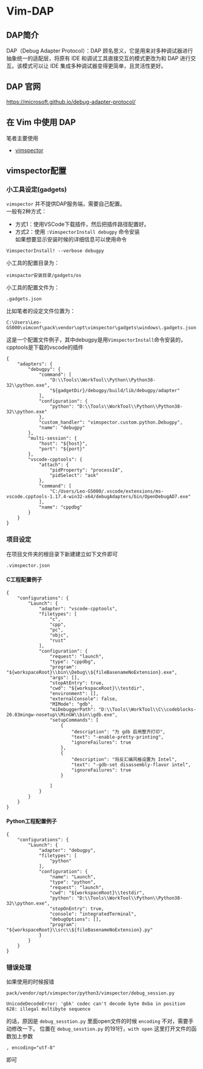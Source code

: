 # Vim-DAP

## DAP简介

DAP（Debug Adapter Protocol）：DAP 顾名思义，它是用来对多种调试器进行抽象统一的适配层，将原有 IDE 和调试工具直接交互的模式更改为和 DAP 进行交互。该模式可以让 IDE 集成多种调试器变得更简单，且灵活性更好。  

## DAP 官网

https://microsoft.github.io/debug-adapter-protocol/  

## 在 Vim 中使用 DAP

笔者主要使用
- [vimspector](https://github.com/puremourning/vimspector)

## vimspector配置

### 小工具设定(gadgets)

``vimspector`` 并不提供DAP服务端，需要自己配置。  
一般有2种方式：  
- 方式1：使用VSCode下载插件，然后把插件路径配置好。
- 方式2：使用 ``:VimspectorInstall debugpy`` 命令安装  
如果想要显示安装时候的详细信息可以使用命令
```
VimspectorInstall! --verbose debugpy
```


小工具的配置目录为：
```
vimspactor安装目录/gadgets/os
```
小工具的配置文件为：
```
.gadgets.json
```
比如笔者的设定文件位置为：
```
C:\Users\Leo-G5000\vimconf\pack\vendor\opt\vimspector\gadgets\windows\.gadgets.json
```

这是一个配置文件例子，其中debugpy是用``VimspectorInstall``命令安装的，cpptools是下载的vscode的插件
```
{
	"adapters": {
		"debugpy": {
			"command": [
				"D:\\Tools\\WorkTool\\Python\\Python38-32\\python.exe",
				"${gadgetDir}/debugpy/build/lib/debugpy/adapter"
			],
			"configuration": {
				"python": "D:\\Tools\\WorkTool\\Python\\Python38-32\\python.exe"
			},
			"custom_handler": "vimspector.custom.python.Debugpy",
			"name": "debugpy"
		},
		"multi-session": {
			"host": "${host}",
			"port": "${port}"
		},
		"vscode-cpptools": {
			"attach": {
				"pidProperty": "processId",
				"pidSelect": "ask"
			},
			"command": [
				"C:/Users/Leo-G5000/.vscode/extensions/ms-vscode.cpptools-1.17.4-win32-x64/debugAdapters/bin/OpenDebugAD7.exe"
			],
			"name": "cppdbg"
		}
	}
}
```

### 项目设定

在项目文件夹的根目录下新建建立如下文件即可
```
.vimspector.json
```

#### C工程配置例子
```
{
	"configurations": {
		"Launch": {
			"adapter": "vscode-cpptools",
			"filetypes": [
				"c",
				"cpp",
				"pc",
				"objc",
				"rust"
			],
			"configuration": {
				"request": "launch",
				"type": "cppdbg",
				"program": "${workspaceRoot}\\bin\\Debug\\${fileBasenameNoExtension}.exe",
				"args": [],
				"stopAtEntry": true,
				"cwd": "${workspaceRoot}\\testdir",
				"environment": [],
				"externalConsole": false,
				"MIMode": "gdb",
				"miDebuggerPath": "D:\\Tools\\WorkTool\\C\\codeblocks-20.03mingw-nosetup\\MinGW\\bin\\gdb.exe",
				"setupCommands": [
					{
						"description": "为 gdb 启用整齐打印",
						"text": "-enable-pretty-printing",
						"ignoreFailures": true
					},
					{
						"description": "将反汇编风格设置为 Intel",
						"text": "-gdb-set disassembly-flavor intel",
						"ignoreFailures": true
					}

				]
			}
		}
	}
}
```

#### Python工程配置例子
```
{
	"configurations": {
		"Launch": {
			"adapter": "debugpy",
			"filetypes": [
				"python"
			],
			"configuration": {
				"name": "Launch",
				"type": "python",
				"request": "launch",
				"cwd": "${workspaceRoot}\\testdir",
				"python": "D:\\Tools\\WorkTool\\Python\\Python38-32\\python.exe",
				"stopOnEntry": true,
				"console": "integratedTerminal",
				"debugOptions": [],
				"program": "${workspaceRoot}\\src\\${fileBasenameNoExtension}.py"
			}
		}
	}
}
```

### 错误处理

如果使用的时候报错
```
pack/vendor/opt/vimspector/python3/vimspector/debug_session.py

UnicodeDecodeError: 'gbk' codec can't decode byte 0xba in position 628: illegal multibyte sequence
```
的话，原因是 ``debug_sesstion.py`` 里面open文件的时候 ``encoding`` 不对，需要手动修改一下。
位置在 ``debug_sesstion.py`` 的191行，``with open`` 这里打开文件的函数加上参数
```
, encoding="utf-8"
```
即可
